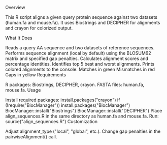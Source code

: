 Overview

This R script aligns a given query protein sequence against two datasets (human.fa and mouse.fa). It uses Biostrings and DECIPHER for alignments and crayon for colorized output.

What It Does

Reads a query AA sequence and two datasets of reference sequences.
Performs sequence alignment (local by default) using the BLOSUM62 matrix and specified gap penalties.
Calculates alignment scores and percentage identities.
Identifies top 5 best and worst alignments.
Prints colored alignments to the console:
Matches in green
Mismatches in red
Gaps in yellow
Requirements

R packages: Biostrings, DECIPHER, crayon.
FASTA files: human.fa, mouse.fa.
Usage

Install required packages:
install.packages("crayon")
if (!require("BiocManager")) install.packages("BiocManager")
BiocManager::install("Biostrings")
BiocManager::install("DECIPHER")
Place align_sequences.R in the same directory as human.fa and mouse.fa.
Run:
source("align_sequences.R")
Customization

Adjust alignment_type ("local", "global", etc.).
Change gap penalties in the pairwiseAlignment() call.

